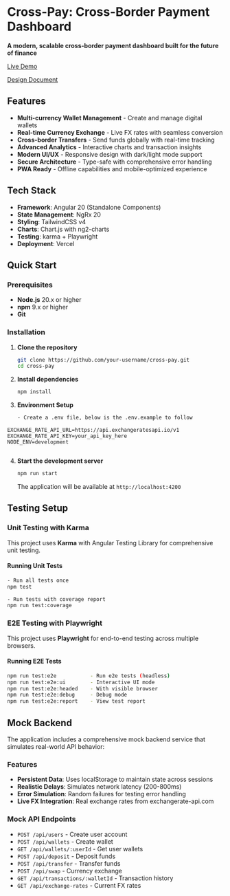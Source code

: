 # Cross-Pay: Cross-Border Payment Dashboard



**A modern, scalable cross-border payment dashboard built for the future of finance**

[Live Demo](https://cross-payxx.vercel.app)

[Design Document](https://docs.google.com/document/d/1FLz-8zJkq0qL5yNAzAeMIbcFkRXWTZ89Yctb9K4w5XQ/edit?usp=sharing)


## Features

-  **Multi-currency Wallet Management** - Create and manage digital wallets
-  **Real-time Currency Exchange** - Live FX rates with seamless conversion
-  **Cross-border Transfers** - Send funds globally with real-time tracking
-  **Advanced Analytics** - Interactive charts and transaction insights
-  **Modern UI/UX** - Responsive design with dark/light mode support
-  **Secure Architecture** - Type-safe with comprehensive error handling
-  **PWA Ready** - Offline capabilities and mobile-optimized experience

## Tech Stack

- **Framework**: Angular 20 (Standalone Components)
- **State Management**: NgRx 20
- **Styling**: TailwindCSS v4
- **Charts**: Chart.js with ng2-charts
- **Testing**: karma + Playwright
- **Deployment**: Vercel

##  Quick Start

### Prerequisites

- **Node.js** 20.x or higher
- **npm** 9.x or higher
- **Git**

### Installation

1. **Clone the repository**
   ```bash
   git clone https://github.com/your-username/cross-pay.git
   cd cross-pay
   ```

2. **Install dependencies**
   ```bash
   npm install
   ```

3. **Environment Setup**
   ```bash
   - Create a .env file, below is the .env.example to follow
```
EXCHANGE_RATE_API_URL=https://api.exchangeratesapi.io/v1
EXCHANGE_RATE_API_KEY=your_api_key_here 
NODE_ENV=development
   
   ```

4. **Start the development server**
   ```bash
   npm run start
   ```

   The application will be available at `http://localhost:4200`


##  Testing Setup

### Unit Testing with Karma

This project uses **Karma** with Angular Testing Library for comprehensive unit testing.

#### Running Unit Tests

```bash
- Run all tests once
npm test

- Run tests with coverage report
npm run test:coverage
```




### E2E Testing with Playwright

This project uses **Playwright** for end-to-end testing across multiple browsers.


#### Running E2E Tests

```bash
npm run test:e2e           - Run e2e tests (headless)
npm run test:e2e:ui        - Interactive UI mode
npm run test:e2e:headed    - With visible browser
npm run test:e2e:debug     - Debug mode
npm run test:e2e:report    - View test report
```


##  Mock Backend

The application includes a comprehensive mock backend service that simulates real-world API behavior:

### Features

- **Persistent Data**: Uses localStorage to maintain state across sessions
- **Realistic Delays**: Simulates network latency (200-800ms)
- **Error Simulation**: Random failures for testing error handling
- **Live FX Integration**: Real exchange rates from exchangerate-api.com

### Mock API Endpoints

- `POST /api/users` - Create user account
- `POST /api/wallets` - Create wallet
- `GET /api/wallets/:userId` - Get user wallets
- `POST /api/deposit` - Deposit funds
- `POST /api/transfer` - Transfer funds
- `POST /api/swap` - Currency exchange
- `GET /api/transactions/:walletId` - Transaction history
- `GET /api/exchange-rates` - Current FX rates
